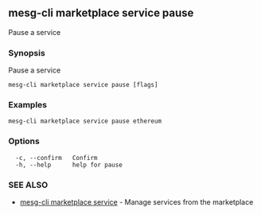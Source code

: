 ## mesg-cli marketplace service pause

Pause a service

### Synopsis

Pause a service

```
mesg-cli marketplace service pause [flags]
```

### Examples

```
mesg-cli marketplace service pause ethereum
```

### Options

```
  -c, --confirm   Confirm
  -h, --help      help for pause
```

### SEE ALSO

* [mesg-cli marketplace service](mesg-cli_marketplace_service.md)	 - Manage services from the marketplace

